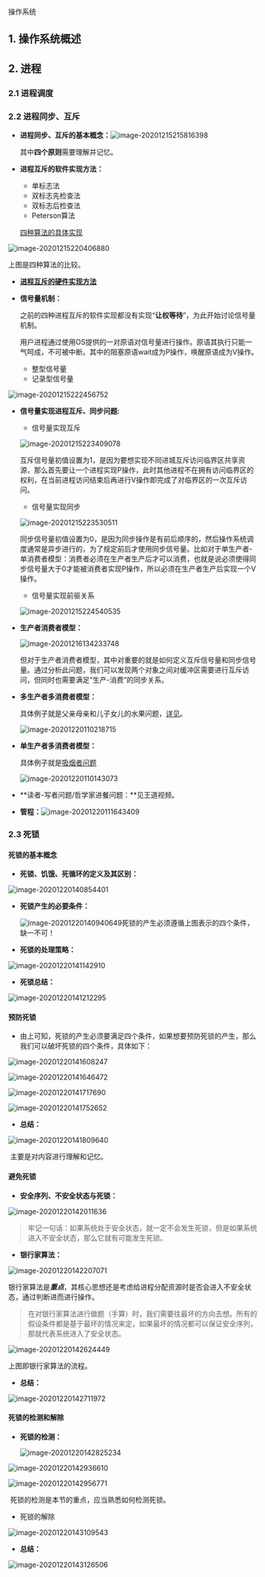 操作系统

## 1. 操作系统概述

## 2. 进程

### 2.1 进程调度

### 2.2 进程同步、互斥

- **进程同步、互斥的基本概念：**![image-20201215215816398](assets/image-20201215215816398.png)

  其中**四个原则**需要理解并记忆。

- **进程互斥的软件实现方法：**

  - 单标志法
  - 双标志先检查法
  - 双标志后检查法
  - Peterson算法

  [四种算法的具体实现](https://www.bilibili.com/video/BV1YE411D7nH?p=19)

  

![image-20201215220406880](assets/image-20201215220406880.png)

上图是四种算法的比较。

- **[进程互斥的硬件实现方法](https://www.bilibili.com/video/BV1YE411D7nH?p=20)**

- **信号量机制：**

  之前的四种进程互斥的软件实现都没有实现“**让权等待**”，为此开始讨论信号量机制。

  用户进程通过使用OS提供的一对原语对信号量进行操作。原语其执行只能一气呵成，不可被中断。其中的阻塞原语wait成为P操作，唤醒原语成为V操作。

  - 整型信号量
  - 记录型信号量

![image-20201215222456752](assets/image-20201215222456752.png)

- **信号量实现进程互斥、同步问题:**

  - 信号量实现互斥

  ![image-20201215223409078](assets/image-20201215223409078.png)

  互斥信号量初值设置为1，是因为要想实现不同进城互斥访问临界区共享资源，那么首先要让一个进程实现P操作，此时其他进程不在拥有访问临界区的权利，在当前进程访问结束后再进行V操作即完成了对临界区的一次互斥访问。

  - 信号量实现同步

  ![image-20201215223530511](assets/image-20201215223530511.png)

  同步信号量初值设置为0，是因为同步操作是有前后顺序的，然后操作系统调度通常是异步进行的，为了规定前后才使用同步信号量。比如对于单生产者-单消费者模型：消费者必须在生产者生产后才可以消费，也就是说必须使得同步信号量大于0才能被消费者实现P操作，所以必须在生产者生产后实现一个V操作。

  - 信号量实现前驱关系

  ![image-20201215224540535](assets/image-20201215224540535.png)

- **生产者消费者模型：**

  ![image-20201216134233748](assets/image-20201216134233748.png)
  
  但对于生产者消费者模型，其中对重要的就是如何定义互斥信号量和同步信号量。通过分析此问题，我们可以发现两个对象之间对缓冲区需要进行互斥访问，但同时也需要满足“生产-消费”的同步关系。
  
- **多生产者多消费者模型：**

  具体例子就是父亲母亲和儿子女儿的水果问题，[详见](https://www.bilibili.com/video/BV1YE411D7nH?p=24)。

  ![image-20201220110218715](assets/image-20201220110218715.png)

- **单生产者多消费者模型：**

  具体例子就是[吸烟者问题](https://www.bilibili.com/video/BV1YE411D7nH?p=25)

  ![image-20201220110143073](assets/image-20201220110143073.png)

- **读者-写者问题/哲学家进餐问题：**见王道视频。

- **管程：**![image-20201220111643409](assets/image-20201220111643409.png)

### 2.3 死锁

#### 死锁的基本概念



- **死锁、饥饿、死循环的定义及其区别：**

![image-20201220140854401](assets/image-20201220140854401.png)

- **死锁产生的必要条件：**

  ![image-20201220140940649](assets/image-20201220140940649.png)死锁的产生必须遵循上图表示的四个条件，缺一不可！

- **死锁的处理策略：**

![image-20201220141142910](assets/image-20201220141142910.png)

- **死锁总结：**

![image-20201220141212295](assets/image-20201220141212295.png)

#### 预防死锁

- 由上可知，死锁的产生必须要满足四个条件，如果想要预防死锁的产生，那么我们可以破坏死锁的四个条件，具体如下：

![image-20201220141608247](assets/image-20201220141608247.png)

![image-20201220141646472](assets/image-20201220141646472.png)

![image-20201220141717690](assets/image-20201220141717690.png)

![image-20201220141752652](assets/image-20201220141752652.png)

- **总结：**

![image-20201220141809640](assets/image-20201220141809640.png)

​	主要是对内容进行理解和记忆。

#### 避免死锁

- **安全序列、不安全状态与死锁：**

![image-20201220142011636](assets/image-20201220142011636.png)

> 牢记一句话：如果系统处于安全状态，就一定不会发生死锁，但是如果系统进入不安全状态，那么它就有可能发生死锁。

- **银行家算法：**

![image-20201220142207071](assets/image-20201220142207071.png)

​	银行家算法是***重点***，其核心思想还是考虑给进程分配资源时是否会进入不安全状态，通过判断进而进行操作。

> 在对银行家算法进行做题（手算）时，我们需要往最坏的方向去想。所有的假设条件都是基于最坏的情况来定，如果最坏的情况都可以保证安全序列，那就代表系统进入了安全状态。

![image-20201220142624449](assets/image-20201220142624449.png)

上图即银行家算法的流程。

- **总结：**

![image-20201220142711972](assets/image-20201220142711972.png)

#### 死锁的检测和解除

- **死锁的检测：**

  ![image-20201220142825234](assets/image-20201220142825234.png)

![image-20201220142936610](assets/image-20201220142936610.png)

![image-20201220142956771](assets/image-20201220142956771.png)

​		死锁的检测是本节的重点，应当熟悉如何检测死锁。

- 死锁的解除

![image-20201220143109543](assets/image-20201220143109543.png)

- **总结：**

![image-20201220143126506](assets/image-20201220143126506.png)

